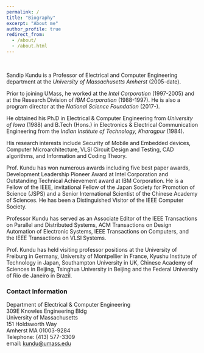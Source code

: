 ```yaml
---
permalink: /
title: "Biography"
excerpt: "About me"
author_profile: true
redirect_from: 
  - /about/
  - /about.html
---
```


 <br>  

Sandip Kundu is a Professor of Electrical and Computer Engineering department at the *University of Massachusetts Amherst* (2005-date).  

Prior to joining UMass, he worked at the *Intel Corporation* (1997-2005) and at the Research Division of *IBM Corporation* (1988-1997). He is also a program director at the *National Science Foundation* (2017-).

He obtained his Ph.D in Electrical & Computer Engineering from *University of Iowa* (1988) and B.Tech (Hons.) in Electronics & Electrical Communication Engineering from the *Indian Institute of Technology, Kharagpur* (1984).

His research interests include Security of Mobile and Embedded devices, Computer Microarchitecture, VLSI Circuit Design and Testing, CAD algorithms, and Information and Coding Theory. 

Prof. Kundu has won numerous awards including five best paper awards, Development Leadership Pioneer Award at Intel Corporation and Outstanding Technical Achievement award at IBM Corporation. He is a Fellow of the IEEE, invitational Fellow of the Japan Society for Promotion of Science (JSPS) and a Senior International Scientist of the Chinese Academy of Sciences. He has been a Distinguished Visitor of the IEEE Computer Society. 

Professor Kundu has served as an Associate Editor of the IEEE Transactions on Parallel and Distributed Systems, ACM Transactions on Design Automation of Electronic Systems, IEEE Transactions on Computers, and the IEEE Transactions on VLSI Systems.

Prof. Kundu has held visiting professor positions at the University of Freiburg in Germany, University of Montpellier in France, Kyushu Institute of Technology in Japan, Southampton University in UK, Chinese Academy of Sciences in Beijing, Tsinghua University in Beijing and the Federal University of Rio de Janeiro in Brazil.


### Contact Information

  Department of Electrical & Computer Engineering <br/>
  309E Knowles Engineering Bldg <br/>
  University of Massachusetts <br/>
  151 Holdsworth Way <br/>
  Amherst MA 01003-9284 <br/>
  Telephone: (413) 577-3309 <br/>
  email: kundu@umass.edu
